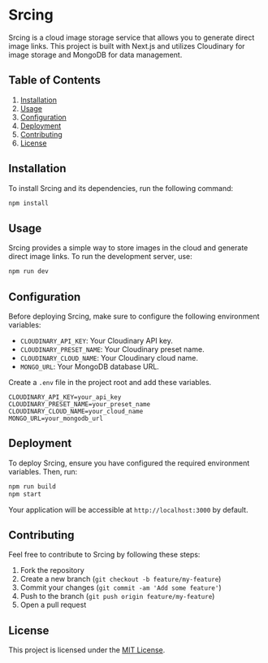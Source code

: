 
# Srcing

Srcing is a cloud image storage service that allows you to generate direct image links. This project is built with Next.js and utilizes Cloudinary for image storage and MongoDB for data management.

## Table of Contents

1. [Installation](#installation)
2. [Usage](#usage)
3. [Configuration](#configuration)
4. [Deployment](#deployment)
5. [Contributing](#contributing)
6. [License](#license)

## Installation

To install Srcing and its dependencies, run the following command:

```bash
npm install
```

## Usage

Srcing provides a simple way to store images in the cloud and generate direct image links. To run the development server, use:

```bash
npm run dev
```

## Configuration

Before deploying Srcing, make sure to configure the following environment variables:

- `CLOUDINARY_API_KEY`: Your Cloudinary API key.
- `CLOUDINARY_PRESET_NAME`: Your Cloudinary preset name.
- `CLOUDINARY_CLOUD_NAME`: Your Cloudinary cloud name.
- `MONGO_URL`: Your MongoDB database URL.

Create a `.env` file in the project root and add these variables.

```env
CLOUDINARY_API_KEY=your_api_key
CLOUDINARY_PRESET_NAME=your_preset_name
CLOUDINARY_CLOUD_NAME=your_cloud_name
MONGO_URL=your_mongodb_url
```

## Deployment

To deploy Srcing, ensure you have configured the required environment variables. Then, run:

```bash
npm run build
npm start
```

Your application will be accessible at `http://localhost:3000` by default.

## Contributing

Feel free to contribute to Srcing by following these steps:

1. Fork the repository
2. Create a new branch (`git checkout -b feature/my-feature`)
3. Commit your changes (`git commit -am 'Add some feature'`)
4. Push to the branch (`git push origin feature/my-feature`)
5. Open a pull request

## License

This project is licensed under the [MIT License](LICENSE.md).
